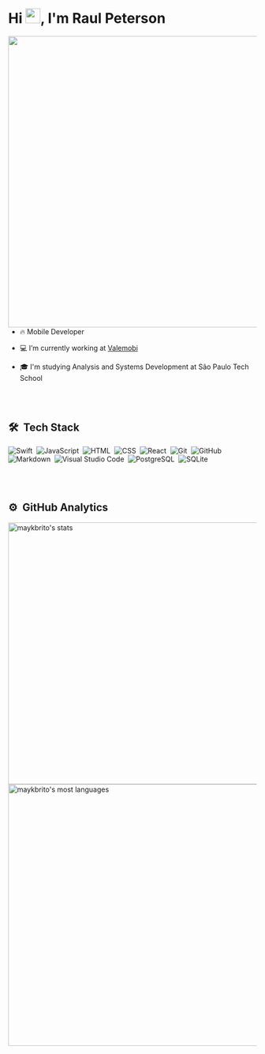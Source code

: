 <h1 align="left">Hi <img src="https://raw.githubusercontent.com/kaueMarques/kaueMarques/master/hi.gif" height="30px">, I'm Raul Peterson</h1>

<img align="right" height="590em" src="https://raw.githubusercontent.com/gist/RaulPetersonSantos/cca3571a14d685753a22eff979c156ac/raw/1b881c39b5f3c93f03f856e732a0d4fa980c78fa/githubcard.svg"/>

<br>

- 🔥 Mobile Developer 

- 💻 I’m currently working at [Valemobi](https://github.com/valemobi)

- 🎓 I'm studying Analysis and Systems Development at São Paulo Tech School

<br><br>

## 🛠 &nbsp;Tech Stack

![Swift](https://img.shields.io/badge/-Swift-05122A?style=flat&logo=swift)&nbsp;
![JavaScript](https://img.shields.io/badge/-JavaScript-05122A?style=flat&logo=javascript)&nbsp;
![HTML](https://img.shields.io/badge/-HTML-05122A?style=flat&logo=HTML5)&nbsp;
![CSS](https://img.shields.io/badge/-CSS-05122A?style=flat&logo=CSS3&logoColor=1572B6)&nbsp;
![React](https://img.shields.io/badge/-React-05122A?style=flat&logo=react)&nbsp;
![Git](https://img.shields.io/badge/-Git-05122A?style=flat&logo=git)&nbsp;
![GitHub](https://img.shields.io/badge/-GitHub-05122A?style=flat&logo=github)&nbsp;
![Markdown](https://img.shields.io/badge/-Markdown-05122A?style=flat&logo=markdown)&nbsp;
![Visual Studio Code](https://img.shields.io/badge/-Visual%20Studio%20Code-05122A?style=flat&logo=visual-studio-code&logoColor=007ACC)&nbsp;
![PostgreSQL](https://img.shields.io/badge/-PostgreSQL-05122A?style=flat&logo=postgresql)&nbsp;
![SQLite](https://img.shields.io/badge/-SQLite-05122A?style=flat&logo=sqlite)&nbsp;

<br><br>

## ⚙️ &nbsp;GitHub Analytics

<p align="left">
<img width="530em" src="https://github-readme-stats.vercel.app/api?username=RaulPetersonSantos&show_icons=true&theme=midnight-purple" alt="maykbrito's stats"/>
<img width="530em" src="https://github-readme-stats.vercel.app/api/top-langs/?username=RaulPetersonSantos&layout=compact&theme=midnight-purple" alt="maykbrito's most languages"/>
</p>

<!--
**RaulPetersonSantos/raulpetersonsantos** is a ✨ _special_ ✨ repository because its `README.md` (this file) appears on your GitHub profile.

Here are some ideas to get you started:

- 🔭 I’m currently working on ...
- 🌱 I’m currently learning ...
- 👯 I’m looking to collaborate on ...
- 🤔 I’m looking for help with ...
- 💬 Ask me about ...
- 📫 How to reach me: ...
- 😄 Pronouns: ...
- ⚡ Fun fact: ...
-->

